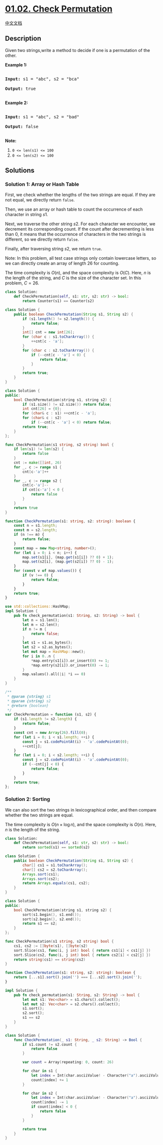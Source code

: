 # [01.02. Check Permutation](https://leetcode.cn/problems/check-permutation-lcci)

[中文文档](/lcci/01.02.Check%20Permutation/README.md)

## Description

<p>Given two strings,write a method to decide if one is a permutation of the other.</p>

<p><strong>Example 1:</strong></p>

<pre>

<strong>Input: </strong>s1 = &quot;abc&quot;, s2 = &quot;bca&quot;

<strong>Output: </strong>true

</pre>

<p><strong>Example 2:</strong></p>

<pre>

<strong>Input: </strong>s1 = &quot;abc&quot;, s2 = &quot;bad&quot;

<strong>Output: </strong>false

</pre>

<p><strong>Note:</strong></p>
<ol>
	<li><code>0 &lt;= len(s1) &lt;= 100 </code></li>
	<li><code>0 &lt;= len(s2) &lt;= 100</code></li>
</ol>

## Solutions

### Solution 1: Array or Hash Table

First, we check whether the lengths of the two strings are equal. If they are not equal, we directly return `false`.

Then, we use an array or hash table to count the occurrence of each character in string $s1$.

Next, we traverse the other string $s2$. For each character we encounter, we decrement its corresponding count. If the count after decrementing is less than $0$, it means that the occurrence of characters in the two strings is different, so we directly return `false`.

Finally, after traversing string $s2$, we return `true`.

Note: In this problem, all test case strings only contain lowercase letters, so we can directly create an array of length $26$ for counting.

The time complexity is $O(n)$, and the space complexity is $O(C)$. Here, $n$ is the length of the string, and $C$ is the size of the character set. In this problem, $C=26$.

<!-- tabs:start -->

```python
class Solution:
    def CheckPermutation(self, s1: str, s2: str) -> bool:
        return Counter(s1) == Counter(s2)
```

```java
class Solution {
    public boolean CheckPermutation(String s1, String s2) {
        if (s1.length() != s2.length()) {
            return false;
        }
        int[] cnt = new int[26];
        for (char c : s1.toCharArray()) {
            ++cnt[c - 'a'];
        }
        for (char c : s2.toCharArray()) {
            if (--cnt[c - 'a'] < 0) {
                return false;
            }
        }
        return true;
    }
}
```

```cpp
class Solution {
public:
    bool CheckPermutation(string s1, string s2) {
        if (s1.size() != s2.size()) return false;
        int cnt[26] = {0};
        for (char& c : s1) ++cnt[c - 'a'];
        for (char& c : s2)
            if (--cnt[c - 'a'] < 0) return false;
        return true;
    }
};
```

```go
func CheckPermutation(s1 string, s2 string) bool {
	if len(s1) != len(s2) {
		return false
	}
	cnt := make([]int, 26)
	for _, c := range s1 {
		cnt[c-'a']++
	}
	for _, c := range s2 {
		cnt[c-'a']--
		if cnt[c-'a'] < 0 {
			return false
		}
	}
	return true
}
```

```ts
function CheckPermutation(s1: string, s2: string): boolean {
    const n = s1.length;
    const m = s2.length;
    if (n !== m) {
        return false;
    }
    const map = new Map<string, number>();
    for (let i = 0; i < n; i++) {
        map.set(s1[i], (map.get(s1[i]) ?? 0) + 1);
        map.set(s2[i], (map.get(s2[i]) ?? 0) - 1);
    }
    for (const v of map.values()) {
        if (v !== 0) {
            return false;
        }
    }
    return true;
}
```

```rust
use std::collections::HashMap;
impl Solution {
    pub fn check_permutation(s1: String, s2: String) -> bool {
        let n = s1.len();
        let m = s2.len();
        if n != m {
            return false;
        }
        let s1 = s1.as_bytes();
        let s2 = s2.as_bytes();
        let mut map = HashMap::new();
        for i in 0..n {
            *map.entry(s1[i]).or_insert(0) += 1;
            *map.entry(s2[i]).or_insert(0) -= 1;
        }
        map.values().all(|i| *i == 0)
    }
}
```

```js
/**
 * @param {string} s1
 * @param {string} s2
 * @return {boolean}
 */
var CheckPermutation = function (s1, s2) {
    if (s1.length != s2.length) {
        return false;
    }
    const cnt = new Array(26).fill(0);
    for (let i = 0; i < s1.length; ++i) {
        const j = s1.codePointAt(i) - 'a'.codePointAt(0);
        ++cnt[j];
    }
    for (let i = 0; i < s2.length; ++i) {
        const j = s2.codePointAt(i) - 'a'.codePointAt(0);
        if (--cnt[j] < 0) {
            return false;
        }
    }
    return true;
};
```

<!-- tabs:end -->

### Solution 2: Sorting

We can also sort the two strings in lexicographical order, and then compare whether the two strings are equal.

The time complexity is $O(n \times \log n)$, and the space complexity is $O(n)$. Here, $n$ is the length of the string.

<!-- tabs:start -->

```python
class Solution:
    def CheckPermutation(self, s1: str, s2: str) -> bool:
        return sorted(s1) == sorted(s2)
```

```java
class Solution {
    public boolean CheckPermutation(String s1, String s2) {
        char[] cs1 = s1.toCharArray();
        char[] cs2 = s2.toCharArray();
        Arrays.sort(cs1);
        Arrays.sort(cs2);
        return Arrays.equals(cs1, cs2);
    }
}
```

```cpp
class Solution {
public:
    bool CheckPermutation(string s1, string s2) {
        sort(s1.begin(), s1.end());
        sort(s2.begin(), s2.end());
        return s1 == s2;
    }
};
```

```go
func CheckPermutation(s1 string, s2 string) bool {
	cs1, cs2 := []byte(s1), []byte(s2)
	sort.Slice(cs1, func(i, j int) bool { return cs1[i] < cs1[j] })
	sort.Slice(cs2, func(i, j int) bool { return cs2[i] < cs2[j] })
	return string(cs1) == string(cs2)
}
```

```ts
function CheckPermutation(s1: string, s2: string): boolean {
    return [...s1].sort().join('') === [...s2].sort().join('');
}
```

```rust
impl Solution {
    pub fn check_permutation(s1: String, s2: String) -> bool {
        let mut s1: Vec<char> = s1.chars().collect();
        let mut s2: Vec<char> = s2.chars().collect();
        s1.sort();
        s2.sort();
        s1 == s2
    }
}
```

```swift
class Solution {
    func CheckPermutation(_ s1: String, _ s2: String) -> Bool {
        if s1.count != s2.count {
            return false
        }

        var count = Array(repeating: 0, count: 26)

        for char in s1 {
            let index = Int(char.asciiValue! - Character("a").asciiValue!)
            count[index] += 1
        }

        for char in s2 {
            let index = Int(char.asciiValue! - Character("a").asciiValue!)
            count[index] -= 1
            if count[index] < 0 {
                return false
            }
        }

        return true
    }
}
```

<!-- tabs:end -->

<!-- end -->
